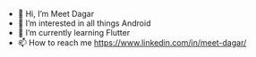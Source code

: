 - 👋 Hi, I’m Meet Dagar
- 👀 I’m interested in all things Android
- 🌱 I’m currently learning Flutter
- 📫 How to reach me https://www.linkedin.com/in/meet-dagar/

<!---
mtdagar/mtdagar is a ✨ special ✨ repository because its `README.md` (this file) appears on your GitHub profile.
You can click the Preview link to take a look at your changes.
--->
